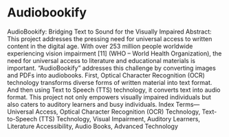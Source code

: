 # Audiobookify
AudioBookify: Bridging Text to Sound for the Visually Impaired
Abstract: This project addresses the pressing need for universal access to written content in the digital age. With over 253 million people worldwide experiencing vision impairment [11] (WHO – World Health Organization), the need for universal access to literature and educational materials is important. “AudioBookify” addresses this challenge by converting images and PDFs into audiobooks. First, Optical Character Recognition (OCR) technology transforms diverse forms of written material into text format. And then using Text to Speech (TTS) technology, it converts text into audio format. This project not only empowers visually impaired individuals but also caters to auditory learners and busy individuals.
Index Terms— Universal Access, Optical Character Recognition (OCR) Technology, Text-to-Speech (TTS) Technology, Visual Impairment, Auditory Learners, Literature Accessibility, Audio Books, Advanced Technology

